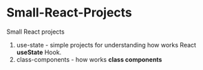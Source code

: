 # Small-React-Projects

Small React projects

1. use-state - simple projects for understanding how works React **useState** Hook.
2. class-components - how works **class components**
